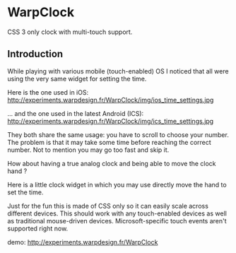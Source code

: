WarpClock
=========

CSS 3 only clock with multi-touch support.

Introduction
------------

While playing with various mobile (touch-enabled) OS I noticed that all were using the very same widget for setting the time.

Here is the one used in iOS: http://experiments.warpdesign.fr/WarpClock/img/ios_time_settings.jpg

... and the one used in the latest Android (ICS): http://experiments.warpdesign.fr/WarpClock/img/ics_time_settings.jpg

They both share the same usage: you have to scroll to choose your number. The problem is that it may take some time before reaching the correct number. Not to mention you may go too fast and skip it.

How about having a true analog clock and being able to move the clock hand ?

Here is a little clock widget in which you may use directly move the hand to set the time.

Just for the fun this is made of CSS only so it can easily scale across different devices. This should work with any touch-enabled devices as well as traditional mouse-driven devices. Microsoft-specific touch events aren't supported right now.

demo: http://experiments.warpdesign.fr/WarpClock
